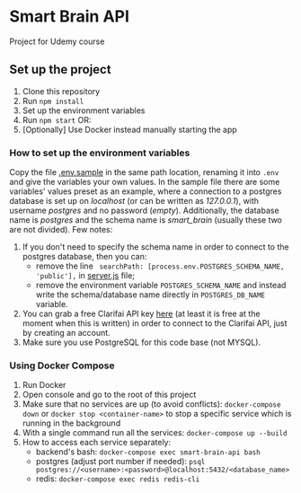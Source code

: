 # Smart Brain API
Project for Udemy course

## Set up the project
1. Clone this repository
2. Run `npm install`
3. Set up the environment variables
4. Run `npm start` OR:
5. [Optionally] Use Docker instead manually starting the app

### How to set up the environment variables
Copy the file [.env.sample](./.env.sample) in the same path location, renaming it into `.env` and give the variables
your own values. In the sample file there are some variables' values preset as an example, where a connection to a
postgres database is set up on *localhost* (or can be written as *127.0.0.1*), with username *postgres* and no password (*empty*).
Additionally, the database name is *postgres* and the schema name is *smart_brain* (usually these two are not divided).
Few notes:
1. If you don't need to specify the schema name in order to connect to the postgres database, then you can:
    - remove the line ` searchPath: [process.env.POSTGRES_SCHEMA_NAME, 'public'],` in [server.js](./server.js#L28) file;
    - remove the environment variable `POSTGRES_SCHEMA_NAME` and instead write the schema/database name directly in
`POSTGRES_DB_NAME` variable.
2. You can grab a free Clarifai API key [here](https://www.clarifai.com/)
(at least it is free at the moment when this is written) in order to connect to the Clarifai API, just by creating an account.
3. Make sure you use PostgreSQL for this code base (not MYSQL).

### Using Docker Compose
1. Run Docker
2. Open console and go to the root of this project
3. Make sure that no services are up (to avoid conflicts): `docker-compose down`
or `docker stop <container-name>` to stop a specific service which is running in the background
4. With a single command run all the services: `docker-compose up --build`
5. How to access each service separately:
    - backend's bash: `docker-compose exec smart-brain-api bash`
    - postgres (adjust port number if needed): `psql postgres://<username>:<password>@localhost:5432/<database_name>`
    - redis: `docker-compose exec redis redis-cli`
